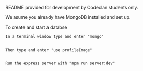 README provided for development by Codeclan students only.

We asume you already have MongoDB installed and set up.


To create and start a databse


    In a terminal window type and enter "mongo"


    Then type and enter "use profileImage"


    Run the express server with "npm run server:dev"
